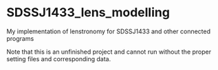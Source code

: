 # SDSSJ1433_lens_modelling
My implementation of lenstronomy for SDSSJ1433 and other connected programs

Note that this is an unfinished project and cannot run without the proper setting files and corresponding data.
